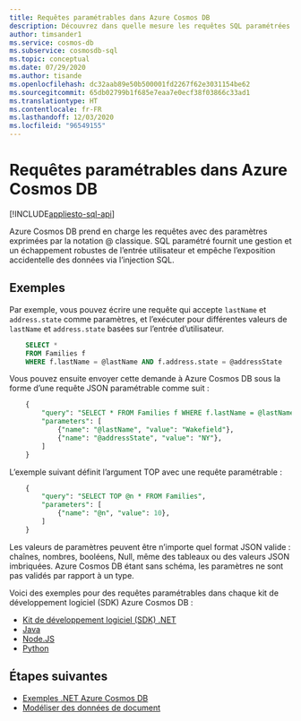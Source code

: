 ```yaml
---
title: Requêtes paramétrables dans Azure Cosmos DB
description: Découvrez dans quelle mesure les requêtes SQL paramétrées fournissent une gestion et un échappement robustes de l’entrée utilisateur et empêchent l’exposition accidentelle des données via l’injection SQL.
author: timsander1
ms.service: cosmos-db
ms.subservice: cosmosdb-sql
ms.topic: conceptual
ms.date: 07/29/2020
ms.author: tisande
ms.openlocfilehash: dc32aab89e50b500001fd2267f62e3031154be62
ms.sourcegitcommit: 65db02799b1f685e7eaa7e0ecf38f03866c33ad1
ms.translationtype: HT
ms.contentlocale: fr-FR
ms.lasthandoff: 12/03/2020
ms.locfileid: "96549155"
---
```

# <a name="parameterized-queries-in-azure-cosmos-db"></a>Requêtes paramétrables dans Azure Cosmos DB
[!INCLUDE[appliesto-sql-api](includes/appliesto-sql-api.md)]

Azure Cosmos DB prend en charge les requêtes avec des paramètres exprimées par la notation @ classique. SQL paramétré fournit une gestion et un échappement robustes de l’entrée utilisateur et empêche l’exposition accidentelle des données via l’injection SQL.

## <a name="examples"></a>Exemples

Par exemple, vous pouvez écrire une requête qui accepte `lastName` et `address.state` comme paramètres, et l’exécuter pour différentes valeurs de `lastName` et `address.state` basées sur l’entrée d’utilisateur.

```sql
    SELECT *
    FROM Families f
    WHERE f.lastName = @lastName AND f.address.state = @addressState
```

Vous pouvez ensuite envoyer cette demande à Azure Cosmos DB sous la forme d’une requête JSON paramétrable comme suit :

```sql
    {
        "query": "SELECT * FROM Families f WHERE f.lastName = @lastName AND f.address.state = @addressState",
        "parameters": [
            {"name": "@lastName", "value": "Wakefield"},
            {"name": "@addressState", "value": "NY"},
        ]
    }
```

L’exemple suivant définit l’argument TOP avec une requête paramétrable :

```sql
    {
        "query": "SELECT TOP @n * FROM Families",
        "parameters": [
            {"name": "@n", "value": 10},
        ]
    }
```

Les valeurs de paramètres peuvent être n’importe quel format JSON valide : chaînes, nombres, booléens, Null, même des tableaux ou des valeurs JSON imbriquées. Azure Cosmos DB étant sans schéma, les paramètres ne sont pas validés par rapport à un type.

Voici des exemples pour des requêtes paramétrables dans chaque kit de développement logiciel (SDK) Azure Cosmos DB :

- [Kit de développement logiciel (SDK) .NET](https://github.com/Azure/azure-cosmos-dotnet-v3/blob/master/Microsoft.Azure.Cosmos.Samples/Usage/Queries/Program.cs#L195)
- [Java](https://github.com/Azure-Samples/azure-cosmos-java-sql-api-samples/blob/main/src/main/java/com/azure/cosmos/examples/queries/sync/QueriesQuickstart.java#L392-L421)
- [Node.JS](https://github.com/Azure/azure-cosmos-js/blob/master/samples/ItemManagement.ts#L58-L79)
- [Python](https://github.com/Azure/azure-sdk-for-python/blob/master/sdk/cosmos/azure-cosmos/samples/document_management.py#L66-L78)

## <a name="next-steps"></a>Étapes suivantes

- [Exemples .NET Azure Cosmos DB](https://github.com/Azure/azure-cosmos-dotnet-v3)
- [Modéliser des données de document](modeling-data.md)
